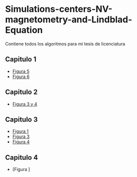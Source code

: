 # Simulations-centers-NV-magnetometry-and-Lindblad-Equation
 Contiene todos los algoritmos para mi tesis de licenciatura

## Capitulo 1 

- [Figura 5](https://github.com/alonso121198/NV-sim-thesis/blob/main/Capitulo-1-centro-NV/Figura-5/figura-5-capitulo-1-resultado.ipynb)
- [Figura 6](https://github.com/alonso121198/NV-sim-thesis/blob/main/Capitulo-1-centro-NV/Figura-6/figura-6-capitulo-1-resultado.ipynb)


## Capitulo 2

- [Figura 3 y 4](https://github.com/alonso121198/NV-sim-thesis/blob/main/capitulo-2-simulaci%C3%B3n-fotodin%C3%A1mica/Figura-3-4/Figura-2-capitulo-2-resultado.ipynb)

## Capitulo 3 

- [Figura 1](https://github.com/alonso121198/NV-sim-thesis/blob/main/Capitulo-3-Magnetometr%C3%ADa-centros-NV/Figura-1/figura-1-ODMR-single-NV.ipynb)
- [Figura 3](https://github.com/alonso121198/NV-sim-thesis/blob/main/Capitulo-3-Magnetometr%C3%ADa-centros-NV/Figura-3/Figura-3-capitulo-3-resultado.ipynb)
- [Figura 4](https://github.com/alonso121198/NV-sim-thesis/blob/main/Capitulo-3-Magnetometr%C3%ADa-centros-NV/super_fig_5/Reproduciendo_tettiene/Reproduccion_total.ipynb)

## Capitulo 4 

- [Figura ]
